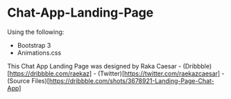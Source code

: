 # Chat-App-Landing-Page

Using the following:
* Bootstrap 3
* Animations.css


This Chat App Landing Page was designed by Raka Caesar  -  (Dribbble)[https://dribbble.com/raekaz] -  (Twitter)[https://twitter.com/raekazcaesar] - (Source Files)[https://dribbble.com/shots/3678921-Landing-Page-Chat-App]
